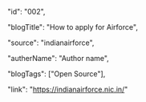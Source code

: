 "id": "002",

"blogTitle": "How to apply for Airforce",

"source": "indianairforce",

"autherName": "Author name",

"blogTags": ["Open Source"],

"link": "https://indianairforce.nic.in/"
